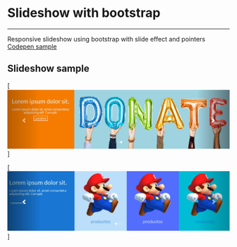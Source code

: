 # Slideshow with bootstrap
---

Responsive slideshow using bootstrap with slide effect and pointers [Codepen sample](https://codepen.io/queflojera/details/daPXze)


## Slideshow sample


[![Slideshow sample](https://github.com/angelparkour499/slideshow-bootstrap-slide-effect/blob/master/Slideshow_example%232.png)]


[![Slideshow sample #2](https://github.com/angelparkour499/slideshow-bootstrap-slide-effect/blob/master/Slideshow_example.png)]
